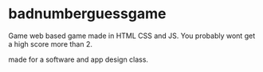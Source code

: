# badnumberguessgame
Game web based game made in HTML CSS and JS. You probably wont get a high score more than 2.


made for a software and app design class. 
